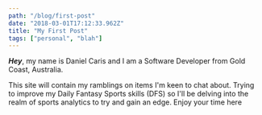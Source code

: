 ```yaml
---
path: "/blog/first-post"
date: "2018-03-01T17:12:33.962Z"
title: "My First Post"
tags: ["personal", "blah"]
---
```


***Hey***, my name is Daniel Caris and I am a Software Developer from Gold Coast, Australia.

This site will contain my ramblings on items I'm keen to chat about. Trying to improve my Daily Fantasy Sports skills (DFS) so I'll be delving into the realm of sports analytics to try and gain an edge. Enjoy your time here